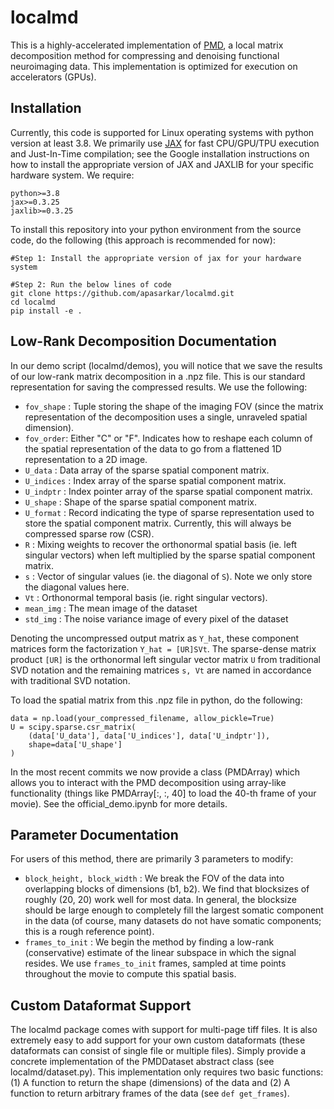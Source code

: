 # localmd
This is a highly-accelerated implementation of [PMD](https://www.biorxiv.org/content/10.1101/334706v3.full.pdf), a local matrix decomposition method for compressing and denoising functional neuroimaging data. This implementation is optimized for execution on accelerators (GPUs). 

## Installation
Currently, this code is supported for Linux operating systems with python version at least 3.8. We primarily use [JAX](https://github.com/google/jax) for fast CPU/GPU/TPU execution and Just-In-Time compilation; see the Google installation instructions on how to install the appropriate version of JAX and JAXLIB for your specific hardware system. We require: 

```
python>=3.8
jax>=0.3.25
jaxlib>=0.3.25
```

To install this repository into your python environment from the source code, do the following (this approach is recommended for now): 
```
#Step 1: Install the appropriate version of jax for your hardware system 

#Step 2: Run the below lines of code
git clone https://github.com/apasarkar/localmd.git
cd localmd
pip install -e .
```


## Low-Rank Decomposition Documentation
In our demo script (localmd/demos), you will notice that we save the results of our low-rank matrix decomposition in a .npz file. This is our standard representation for saving the compressed results. We use the following:

- `fov_shape` : Tuple storing the shape of the imaging FOV (since the matrix representation of the decomposition uses a single, unraveled spatial dimension).
- `fov_order`: Either "C" or "F". Indicates how to reshape each column of the spatial representation of the data to go from a flattened 1D representation to a 2D image.
- `U_data` :  Data array of the sparse spatial component matrix. 
- `U_indices` : Index array of the sparse spatial component matrix.
- `U_indptr` : Index pointer array of the sparse spatial component matrix.
- `U_shape` : Shape of the sparse spatial component matrix.
- `U_format` : Record indicating the type of sparse representation used to store the spatial component matrix. Currently, this will always be compressed sparse row (CSR).
- `R` : Mixing weights to recover the orthonormal spatial basis (ie. left singular vectors) when left multiplied by the sparse spatial component matrix.
- `s` : Vector of singular values (ie. the diagonal of `S`). Note we only store the diagonal values here. 
- `Vt` : Orthonormal temporal basis (ie. right singular vectors).
- `mean_img` : The mean image of the dataset
- `std_img` : The noise variance image of every pixel of the dataset

Denoting the uncompressed output matrix as `Y_hat`, these component matrices form the factorization `Y_hat = [UR]SVt`. The sparse-dense matrix product `[UR]` is the orthonormal left singular vector matrix `U` from traditional SVD notation and the remaining matrices `s, Vt` are named in accordance with traditional SVD notation. 

To load the spatial matrix from this .npz file in python, do the following:
```
data = np.load(your_compressed_filename, allow_pickle=True)
U = scipy.sparse.csr_matrix(
    (data['U_data'], data['U_indices'], data['U_indptr']),
    shape=data['U_shape']
)
```

In the most recent commits we now provide a class (PMDArray) which allows you to interact with the PMD decomposition using array-like functionality (things like PMDArray[:, :, 40] to load the 40-th frame of your movie). See the official_demo.ipynb for more details. 

## Parameter Documentation
For users of this method, there are primarily 3 parameters to modify: 

- ``block_height, block_width`` : We break the FOV of the data into overlapping blocks of dimensions (b1, b2). We find that blocksizes of roughly (20, 20) work well for most data. In general, the blocksize should be large enough to completely fill the largest somatic component in the data (of course, many datasets do not have somatic components; this is a rough reference point).
- ``frames_to_init`` : We begin the method by finding a low-rank (conservative) estimate of the linear subspace in which the signal resides. We use ``frames_to_init`` frames, sampled at time points throughout the movie to compute this spatial basis. 


## Custom Dataformat Support
The localmd package comes with support for multi-page tiff files. It is also extremely easy to add support for your own custom dataformats (these dataformats can consist of single file or multiple files). Simply provide a concrete implementation of the PMDDataset abstract class (see localmd/dataset.py). This implementation only requires two basic functions: (1) A function to return the shape (dimensions) of the data and (2) A function to return arbitrary frames of the data (see ``def get_frames``). 